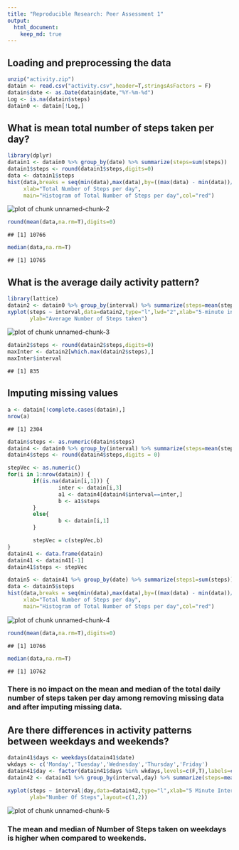 ```yaml
---
title: "Reproducible Research: Peer Assessment 1"
output: 
  html_document:
    keep_md: true
---
```



## Loading and preprocessing the data


```r
unzip("activity.zip")
datain <- read.csv("activity.csv",header=T,stringsAsFactors = F)
datain$date <- as.Date(datain$date,"%Y-%m-%d")
Log <- is.na(datain$steps)
datain0 <- datain[!Log,]
```

## What is mean total number of steps taken per day?


```r
library(dplyr)
datain1 <- datain0 %>% group_by(date) %>% summarize(steps=sum(steps))
datain1$steps <- round(datain1$steps,digits=0)
data <- datain1$steps
hist(data,breaks = seq(min(data),max(data),by=((max(data) - min(data))/(length(data)-1))),
     xlab="Total Number of Steps per day",
     main="Histogram of Total Number of Steps per day",col="red")
```

![plot of chunk unnamed-chunk-2](figure/unnamed-chunk-2-1.png) 

```r
round(mean(data,na.rm=T),digits=0)
```

```
## [1] 10766
```

```r
median(data,na.rm=T)
```

```
## [1] 10765
```

## What is the average daily activity pattern?

```r
library(lattice)
datain2 <- datain0 %>% group_by(interval) %>% summarize(steps=mean(steps))
xyplot(steps ~ interval,data=datain2,type="l",lwd="2",xlab="5-minute interval",
       ylab="Average Number of Steps taken")
```

![plot of chunk unnamed-chunk-3](figure/unnamed-chunk-3-1.png) 

```r
datain2$steps <- round(datain2$steps,digits=0)
maxInter <- datain2[which.max(datain2$steps),]
maxInter$interval
```

```
## [1] 835
```

## Imputing missing values

```r
a <- datain[!complete.cases(datain),]
nrow(a)
```

```
## [1] 2304
```

```r
datain$steps <- as.numeric(datain$steps)
datain4 <- datain0 %>% group_by(interval) %>% summarize(steps=mean(steps))
datain4$steps <- round(datain4$steps,digits = 0)

stepVec <- as.numeric()
for(i in 1:nrow(datain)) {
        if(is.na(datain[i,1])) {
                inter <- datain[i,3]
                a1 <- datain4[datain4$interval==inter,]
                b <- a1$steps   
        }
        else{
                b <- datain[i,1]      
        }

        stepVec = c(stepVec,b)
}
datain41 <- data.frame(datain)
datain41 <- datain41[-1]
datain41$steps <- stepVec

datain5 <- datain41 %>% group_by(date) %>% summarize(steps1=sum(steps))
data <- datain5$steps
hist(data,breaks = seq(min(data),max(data),by=((max(data) - min(data))/(length(data)-1))),
     xlab="Total Number of Steps per day",
     main="Histogram of Total Number of Steps per day",col="red")
```

![plot of chunk unnamed-chunk-4](figure/unnamed-chunk-4-1.png) 

```r
round(mean(data,na.rm=T),digits=0)
```

```
## [1] 10766
```

```r
median(data,na.rm=T)
```

```
## [1] 10762
```
### There is no impact on the mean and median of the total daily number of steps taken per day among removing missing data and after imputing missing data.

## Are there differences in activity patterns between weekdays and weekends?

```r
datain41$days <- weekdays(datain41$date)
wkdays <- c('Monday','Tuesday','Wednesday','Thursday','Friday')
datain41$day <- factor(datain41$days %in% wkdays,levels=c(F,T),labels=c("weekend","weekday"))
datain42 <- datain41 %>% group_by(interval,day) %>% summarize(steps=mean(steps))

xyplot(steps ~ interval|day,data=datain42,type="l",xlab="5 Minute Interval",lwd=1,
       ylab="Number Of Steps",layout=c(1,2))
```

![plot of chunk unnamed-chunk-5](figure/unnamed-chunk-5-1.png) 

### The mean and median of Number of Steps taken on weekdays is higher when compared to weekends.
